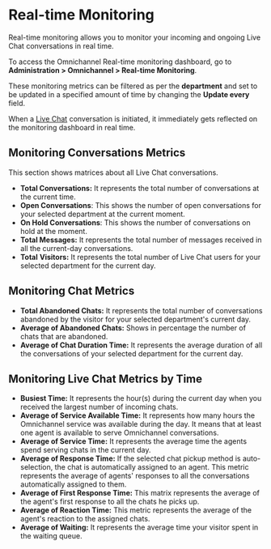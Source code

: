 # Real-time Monitoring

Real-time monitoring allows you to monitor your incoming and ongoing Live Chat conversations in real time.

To access the Omnichannel Real-time monitoring dashboard, go to **Administration > Omnichannel > Real-time Monitoring**.

These monitoring metrics can be filtered as per the **department** and set to be updated in a specified amount of time by changing the **Update every** field.

When a [Live Chat](livechat-widget-installation.md) conversation is initiated, it immediately gets reflected on the monitoring dashboard in real time.

## Monitoring Conversations Metrics

This section shows matrices about all Live Chat conversations.

* **Total Conversations:** It represents the total number of conversations at the current time.
* **Open Conversations**: This shows the number of open conversations for your selected department at the current moment.
* **On Hold Conversations**: This shows the number of conversations on hold at the moment.
* **Total Messages:** It represents the total number of messages received in all the current-day conversations.
* **Total** **Visitors:** It represents the total number of Live Chat users for your selected department for the current day.

## Monitoring Chat Metrics

* **Total Abandoned Chats:** It represents the total number of conversations abandoned by the visitor for your selected department's current day.
* **Average of Abandoned Chats:** Shows in percentage the number of chats that are abandoned.
* **Average of Chat Duration Time:** It represents the average duration of all the conversations of your selected department for the current day.

## Monitoring Live Chat Metrics by Time

* **Busiest Time:** It represents the hour(s) during the current day when you received the largest number of incoming chats.
* **Average of Service Available Time:** It represents how many hours the Omnichannel service was available during the day. It means that at least one agent is available to serve Omnichannel conversations.
* **Average of Service Time:** It represents the average time the agents spend serving chats in the current day.
* **Average of Response Time:** If the selected chat pickup method is auto-selection, the chat is automatically assigned to an agent. This metric represents the average of agents' responses to all the conversations automatically assigned to them.
* **Average of First Response Time:** This matrix represents the average of the agent's first response to all the chats he picks up.
* **Average of Reaction Time:** This metric represents the average of the agent's reaction to the assigned chats.
* **Average of Waiting:** It represents the average time your visitor spent in the waiting queue.
